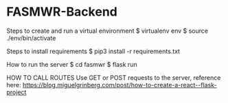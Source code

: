 # FASMWR-Backend

Steps to create and run a virtual environment
$ virtualenv env
$ source ./env/bin/activate

Steps to install requirements
$ pip3 install -r requirements.txt

How to run the server
$ cd fasmwr
$ flask run

HOW TO CALL ROUTES
Use GET or POST requests to the server, reference here:
https://blog.miguelgrinberg.com/post/how-to-create-a-react--flask-project